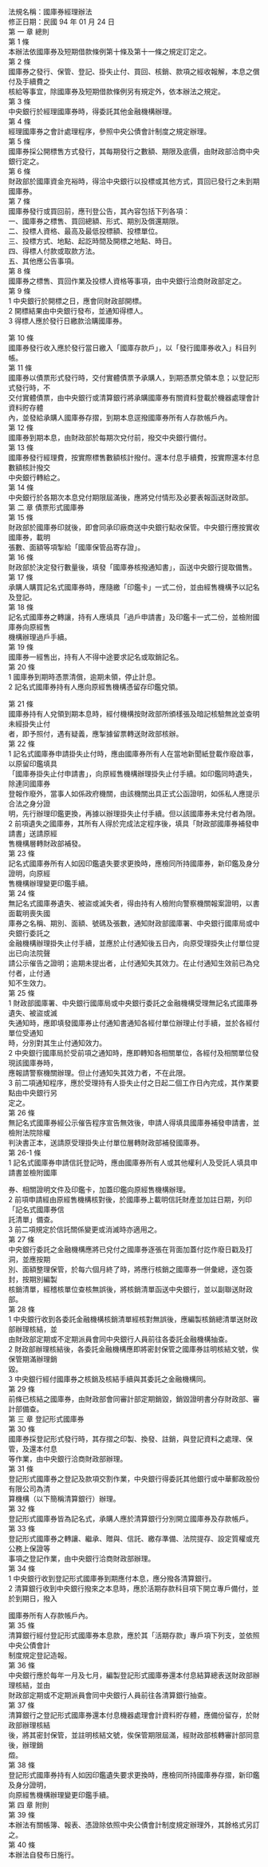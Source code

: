法規名稱：國庫券經理辦法  
修正日期：民國 94 年 01 月 24 日  
第 一 章 總則  
第 1 條  
本辦法依國庫券及短期借款條例第十條及第十一條之規定訂定之。  
第 2 條  
國庫券之發行、保管、登記、掛失止付、買回、核銷、款項之經收報解，本息之償付及手續費之  
核給等事宜，除國庫券及短期借款條例另有規定外，依本辦法之規定。  
第 3 條  
中央銀行於經理國庫券時，得委託其他金融機構辦理。  
第 4 條  
經理國庫券之會計處理程序，參照中央公債會計制度之規定辦理。  
第 5 條  
國庫券採公開標售方式發行，其每期發行之數額、期限及底價，由財政部洽商中央銀行定之。  
第 6 條  
財政部於國庫資金充裕時，得洽中央銀行以投標或其他方式，買回已發行之未到期國庫券。  
第 7 條  
國庫券發行或買回前，應刊登公告，其內容包括下列各項：  
一、國庫券之標售、買回總額、形式、期別及償還期限。  
二、投標人資格、最高及最低投標額、投標單位。  
三、投標方式、地點、起訖時間及開標之地點、時日。  
四、得標人付款或取款方法。  
五、其他應公告事項。  
第 8 條  
國庫券之標售、買回作業及投標人資格等事項，由中央銀行洽商財政部定之。  
第 9 條  
1 中央銀行於開標之日，應會同財政部開標。  
2 開標結果由中央銀行發布，並通知得標人。  
3 得標人應於發行日繳款洽購國庫券。  


第 10 條  
國庫券發行收入應於發行當日繳入「國庫存款戶」，以「發行國庫券收入」科目列帳。  
第 11 條  
國庫券以債票形式發行時，交付實體債票予承購人，到期憑票兌領本息；以登記形式發行時，不  
交付實體債票，由中央銀行或清算銀行將承購國庫券有關資料登載於機器處理會計資料貯存體  
內，並發給承購人國庫券存摺，到期本息逕撥國庫券所有人存款帳戶內。  
第 12 條  
國庫券到期本息，由財政部於每期次兌付前，撥交中央銀行備付。  
第 13 條  
國庫券發行經理費，按實際標售數額核計撥付。還本付息手續費，按實際還本付息數額核計撥交  
中央銀行轉給之。  
第 14 條  
中央銀行於各期次本息兌付期限屆滿後，應將兌付情形及必要表報函送財政部。  
第 二 章 債票形式國庫券  
第 15 條  
財政部於國庫券印就後，即會同承印廠商送中央銀行點收保管。中央銀行應按實收國庫券，載明  
張數、面額等項掣給「國庫保管品寄存證」。  
第 16 條  
財政部於決定發行數量後，填發「國庫券核撥通知書」，函送中央銀行提取備售。  
第 17 條  
承購人購買記名式國庫券時，應隨繳「印鑑卡」一式二份，並由經售機構予以記名及登記。  
第 18 條  
記名式國庫券之轉讓，持有人應填具「過戶申請書」及印鑑卡一式二份，並檢附國庫券向原經售  
機構辦理過戶手續。  
第 19 條  
國庫券一經售出，持有人不得中途要求記名或取銷記名。  
第 20 條  
1 國庫券到期時憑票清償，逾期未領，停止計息。  
2 記名式國庫券持有人應向原經售機構憑留存印鑑兌領。  


第 21 條  
國庫券持有人兌領到期本息時，經付機構按財政部所頒樣張及暗記核驗無訛並查明未經掛失止付  
者，即予照付，遇有疑義，應掣據留票轉送財政部核辦。  
第 22 條  
1 記名式國庫券申請掛失止付時，應由國庫券所有人在當地新聞紙登載作廢啟事，以原留印鑑填具  
「國庫券掛失止付申請書」，向原經售機構辦理掛失止付手續。如印鑑同時遺失，除連同國庫券  
登報作廢外，當事人如係政府機關，由該機關出具正式公函證明，如係私人應提示合法之身分證  
明，先行辦理印鑑更換，再據以辦理掛失止付手續。但以該國庫券未兌付者為限。  
2 前項遺失之國庫券，其所有人得於完成法定程序後，填具「財政部國庫券補發申請書」送請原經  
售機構層轉財政部補發。  
第 23 條  
記名式國庫券所有人如因印鑑遺失要求更換時，應檢同所持國庫券，新印鑑及身分證明，向原經  
售機構辦理變更印鑑手續。  
第 24 條  
無記名式國庫券遺失、被盜或滅失者，得由持有人檢附向警察機關報案證明，以書面載明喪失國  
庫券之名稱、期別、面額、號碼及張數，通知財政部國庫署、中央銀行國庫局或中央銀行委託之  
金融機構辦理掛失止付手續，並應於止付通知後五日內，向原受理掛失止付單位提出已向法院聲  
請公示催告之證明；逾期未提出者，止付通知失其效力。在止付通知生效前已為兌付者，止付通  
知不生效力。  
第 25 條  
1 財政部國庫署、中央銀行國庫局或中央銀行委託之金融機構受理無記名式國庫券遺失、被盜或滅  
失通知時，應即填發國庫券止付通知書通知各經付單位辦理止付手續，並於各經付單位受通知  
時，分別對其生止付通知效力。  
2 中央銀行國庫局於受前項之通知時，應即轉知各相關單位，各經付及相關單位發現該國庫券時，  
應報請警察機關辦理。但止付通知失其效力者，不在此限。  
3 前二項通知程序，應於受理持有人掛失止付之日起二個工作日內完成，其作業要點由中央銀行另  
定之。  
第 26 條  
無記名式國庫券經公示催告程序宣告無效後，申請人得填具國庫券補發申請書，並檢附法院除權  
判決書正本，送請原受理掛失止付單位層轉財政部補發國庫券。  
第 26-1 條  
1 記名式國庫券申請信託登記時，應由國庫券所有人或其他權利人及受託人填具申請書並檢附國庫  


券、相關證明文件及印鑑卡，加蓋印鑑向原經售機構辦理。  
2 前項申請經由原經售機構核對後，於國庫券上載明信託財產並加註日期，列印「記名式國庫券信  
託清單」備查。  
3 前二項規定於信託關係變更或消滅時亦適用之。  
第 27 條  
中央銀行委託之金融機構應將已兌付之國庫券逐張在背面加蓋付訖作廢日戳及打洞，並應按期  
別、面額整理保管，於每六個月終了時，將應行核銷之國庫券一併彙總，逐包簽封，按期別編製  
核銷清單，經稽核單位查核無誤後，將核銷清單函送中央銀行，並以副聯送財政部。  
第 28 條  
1 中央銀行收到各委託金融機構核銷清單經核對無誤後，應編製核銷總清單送財政部辦理核結，並  
由財政部定期或不定期派員會同中央銀行人員前往各委託金融機構抽查。  
2 財政部辦理核結後，各委託金融機構應即將密封保管之國庫券註明核結文號，俟保管期滿辦理銷  
毀。  
3 中央銀行經付國庫券之核銷及核結手續與其委託之金融機構同。  
第 29 條  
前條已核結之國庫券，由財政部會同審計部定期銷毀，銷毀證明書分存財政部、審計部備查。  
第 三 章 登記形式國庫券  
第 30 條  
國庫券採登記形式發行時，其存摺之印製、換發、註銷，與登記資料之處理、保管，及還本付息  
等作業，由中央銀行洽商財政部辦理。  
第 31 條  
登記形式國庫券之登記及款項交割作業，中央銀行得委託其他銀行或中華郵政股份有限公司為清  
算機構（以下簡稱清算銀行）辦理。  
第 32 條  
登記形式國庫券皆為記名式，承購人應於清算銀行分別開立國庫券及存款帳戶。  
第 33 條  
登記形式國庫券之轉讓、繼承、贈與、信託、繳存準備、法院提存、設定質權或充公務上保證等  
事項之登記作業，由中央銀行洽商財政部辦理。  
第 34 條  
1 中央銀行收到登記形式國庫券到期應付本息，應分撥各清算銀行。  
2 清算銀行收到中央銀行撥來之本息時，應於活期存款科目項下開立專戶備付，並於到期日，撥入  


國庫券所有人存款帳戶內。  
第 35 條  
清算銀行經付登記形式國庫券本息款，應於其「活期存款」專戶項下列支，並依照中央公債會計  
制度規定登記造報。  
第 36 條  
中央銀行應於每年一月及七月，編製登記形式國庫券還本付息結算總表送財政部辦理核結，並由  
財政部定期或不定期派員會同中央銀行人員前往各清算銀行抽查。  
第 37 條  
清算銀行之登記形式國庫券還本付息機器處理會計資料貯存體，應備份留存，於財政部辦理核結  
後，將其密封保管，並註明核結文號，俟保管期限屆滿，經財政部核轉審計部同意後，辦理銷  
燬。  
第 38 條  
登記形式國庫券持有人如因印鑑遺失要求更換時，應檢同所持國庫券存摺，新印鑑及身分證明，  
向原經售機構辦理變更印鑑手續。  
第 四 章 附則  
第 39 條  
本辦法有關帳簿、報表、憑證除依照中央公債會計制度規定辦理外，其餘格式另訂之。  
第 40 條  
本辦法自發布日施行。  


